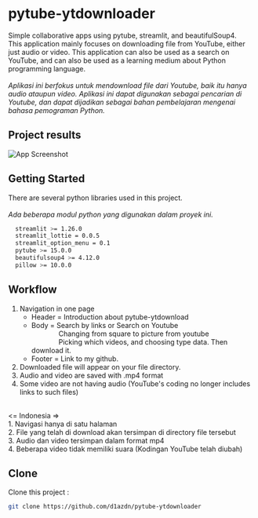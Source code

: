 # pytube-ytdownloader
Simple collaborative apps using pytube, streamlit, and beautifulSoup4. 
<br/>
This application mainly focuses on downloading file from YouTube, either just audio or video. This application can also be used as a search on YouTube, and can also be used as a learning medium about Python programming language.
<br/><br/>
*Aplikasi ini berfokus untuk mendownload file dari Youtube, baik itu hanya audio ataupun video. Aplikasi ini dapat digunakan sebagai pencarian di Youtube, dan dapat dijadikan sebagai bahan pembelajaran mengenai bahasa pemograman Python.*

## Project results
![App Screenshot]("./etc/full_image.png")

## Getting Started
There are several python libraries used in this project.
<br/><br/>
*Ada beberapa modul python yang digunakan dalam proyek ini.*
```bash
  streamlit >= 1.26.0
  streamlit_lottie = 0.0.5
  streamlit_option_menu = 0.1
  pytube >= 15.0.0
  beautifulsoup4 >= 4.12.0
  pillow >= 10.0.0
```

## Workflow
1. Navigation in one page
   * Header = Introduction about pytube-ytdownload
   * Body = Search by links or Search on Youtube <br/>
            $~~~~~~~~~~~~~$ Changing from square to picture from youtube <br/>
            $~~~~~~~~~~~~~$ Picking which videos, and choosing type data. Then download it.
   * Footer = Link to my github.
2. Downloaded file will appear on your file directory.
3. Audio and video are saved with .mp4 format
4. Some video are not having audio (YouTube's coding no longer includes links to such files)
<br/>
<= Indonesia => <br/>
1. Navigasi hanya di satu halaman <br/>
2. File yang telah di download akan tersimpan di directory file tersebut <br/>
3. Audio dan video tersimpan dalam format mp4 <br/>
4. Beberapa video tidak memiliki suara (Kodingan YouTube telah diubah) <br/>

## Clone
Clone this project :
```bash
git clone https://github.com/d1azdn/pytube-ytdownloader
```
